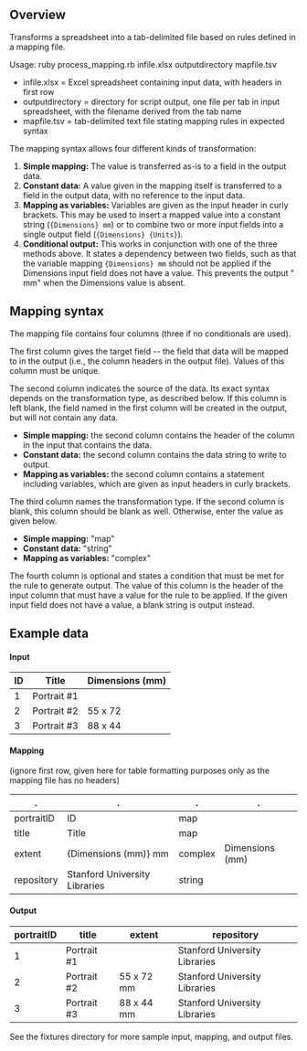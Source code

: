 ## Overview

Transforms a spreadsheet into a tab-delimited file based on rules defined in a
mapping file.

Usage: ruby process_mapping.rb infile.xlsx outputdirectory mapfile.tsv
* infile.xlsx = Excel spreadsheet containing input data, with headers in first
row
* outputdirectory = directory for script output, one file per tab in input
spreadsheet, with the filename derived from the tab name
* mapfile.tsv = tab-delimited text file stating mapping rules in expected
syntax

The mapping syntax allows four different kinds of transformation:
1. **Simple mapping:** The value is transferred as-is to a field in the output data.
2. **Constant data:** A value given in the mapping itself is transferred to a field
in the output data, with no reference to the input data.
3. **Mapping as variables:** Variables are given as the input header in
curly brackets. This may be used to insert a mapped value into a constant string
(`{Dimensions} mm`) or to combine two or more input fields into a single output
field (`{Dimensions} {Units}`).
4. **Conditional output:** This works in conjunction with one of the three methods above. It states a dependency between two fields, such as that the variable mapping `{Dimensions} mm` should not be applied if the Dimensions input field does not have a value. This prevents the output " mm" when the Dimensions value is absent.

## Mapping syntax

The mapping file contains four columns (three if no conditionals are used).

The first column gives the target field -- the field that data will be mapped
to in the output (i.e., the column headers in the output file). Values of this column must be unique.

The second column indicates the source of the data. Its exact syntax depends on the transformation type, as described below. If this column is left blank, the field named in the first column will be created in the output, but will not contain any data.
* **Simple mapping:** the second column contains the header of the column in the
input that contains the data.
* **Constant data:** the second column contains the data string to write to output.
* **Mapping as variables:** the second column contains a statement including
variables, which are given as input headers in curly brackets.

The third column names the transformation type. If the second column is blank,
this column should be blank as well. Otherwise, enter the value as given below.
* **Simple mapping:** "map"
* **Constant data:** "string"
* **Mapping as variables:** "complex"

The fourth column is optional and states a condition that must be met for the
rule to generate output. The value of this column is the header of the input
column that must have a value for the rule to be applied. If the given input
field does not have a value, a blank string is output instead.

## Example data

#### Input
ID  | Title | Dimensions (mm)
----|-------|-----------
1 | Portrait #1 |
2 | Portrait #2 | 55 x 72
3 | Portrait #3 | 88 x 44

#### Mapping
(ignore first row, given here for table formatting purposes only as the mapping file has no headers)

.|.|.|.
---|---|---|---
portraitID | ID | map |
title | Title | map |
extent | {Dimensions (mm)} mm | complex | Dimensions (mm)
repository | Stanford University Libraries | string |

#### Output
portraitID | title | extent | repository
-----------|-------|--------|-----------
1 | Portrait #1 | | Stanford University Libraries
2 | Portrait #2 | 55 x 72 mm | Stanford University Libraries
3 | Portrait #3 | 88 x 44 mm | Stanford University Libraries

See the fixtures directory for more sample input, mapping, and output files.
